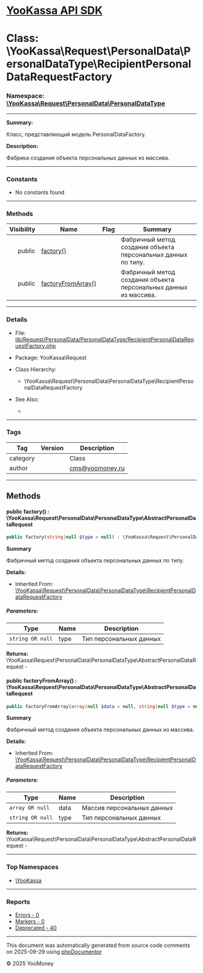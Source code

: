 # [YooKassa API SDK](../home.md)

# Class: \YooKassa\Request\PersonalData\PersonalDataType\RecipientPersonalDataRequestFactory
### Namespace: [\YooKassa\Request\PersonalData\PersonalDataType](../namespaces/yookassa-request-personaldata-personaldatatype.md)
---
**Summary:**

Класс, представляющий модель PersonalDataFactory.

**Description:**

Фабрика создания объекта персональных данных из массива.

---
### Constants
* No constants found

---
### Methods
| Visibility | Name | Flag | Summary |
| ----------:| ---- | ---- | ------- |
| public | [factory()](../classes/YooKassa-Request-PersonalData-PersonalDataType-RecipientPersonalDataRequestFactory.md#method_factory) |  | Фабричный метод создания объекта персональных данных по типу. |
| public | [factoryFromArray()](../classes/YooKassa-Request-PersonalData-PersonalDataType-RecipientPersonalDataRequestFactory.md#method_factoryFromArray) |  | Фабричный метод создания объекта персональных данных из массива. |

---
### Details
* File: [lib/Request/PersonalData/PersonalDataType/RecipientPersonalDataRequestFactory.php](../../lib/Request/PersonalData/PersonalDataType/RecipientPersonalDataRequestFactory.php)
* Package: YooKassa\Request
* Class Hierarchy:
  * \YooKassa\Request\PersonalData\PersonalDataType\RecipientPersonalDataRequestFactory

* See Also:
  * [](https://yookassa.ru/developers/api)

---
### Tags
| Tag | Version | Description |
| --- | ------- | ----------- |
| category |  | Class |
| author |  | cms@yoomoney.ru |

---
## Methods
<a name="method_factory" class="anchor"></a>
#### public factory() : \YooKassa\Request\PersonalData\PersonalDataType\AbstractPersonalDataRequest

```php
public factory(string|null $type = null) : \YooKassa\Request\PersonalData\PersonalDataType\AbstractPersonalDataRequest
```

**Summary**

Фабричный метод создания объекта персональных данных по типу.

**Details:**
* Inherited From: [\YooKassa\Request\PersonalData\PersonalDataType\RecipientPersonalDataRequestFactory](../classes/YooKassa-Request-PersonalData-PersonalDataType-RecipientPersonalDataRequestFactory.md)

##### Parameters:
| Type | Name | Description |
| ---- | ---- | ----------- |
| <code lang="php">string OR null</code> | type  | Тип персональных данных |

**Returns:** \YooKassa\Request\PersonalData\PersonalDataType\AbstractPersonalDataRequest - 


<a name="method_factoryFromArray" class="anchor"></a>
#### public factoryFromArray() : \YooKassa\Request\PersonalData\PersonalDataType\AbstractPersonalDataRequest

```php
public factoryFromArray(array|null $data = null, string|null $type = null) : \YooKassa\Request\PersonalData\PersonalDataType\AbstractPersonalDataRequest
```

**Summary**

Фабричный метод создания объекта персональных данных из массива.

**Details:**
* Inherited From: [\YooKassa\Request\PersonalData\PersonalDataType\RecipientPersonalDataRequestFactory](../classes/YooKassa-Request-PersonalData-PersonalDataType-RecipientPersonalDataRequestFactory.md)

##### Parameters:
| Type | Name | Description |
| ---- | ---- | ----------- |
| <code lang="php">array OR null</code> | data  | Массив персональных данных |
| <code lang="php">string OR null</code> | type  | Тип персональных данных |

**Returns:** \YooKassa\Request\PersonalData\PersonalDataType\AbstractPersonalDataRequest - 



---

### Top Namespaces

* [\YooKassa](../namespaces/yookassa.md)

---

### Reports
* [Errors - 0](../reports/errors.md)
* [Markers - 0](../reports/markers.md)
* [Deprecated - 40](../reports/deprecated.md)

---

This document was automatically generated from source code comments on 2025-09-29 using [phpDocumentor](http://www.phpdoc.org/)

&copy; 2025 YooMoney
